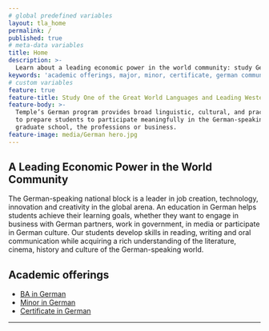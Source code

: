 ```yaml
---
# global predefined variables
layout: tla_home
permalink: /
published: true
# meta-data variables
title: Home
description: >-
  Learn about a leading economic power in the world community: study German at Temple University in the College of Liberal Arts.
keywords: 'academic offerings, major, minor, certificate, german communication'
# custom variables
feature: true
feature-title: Study One of the Great World Languages and Leading Western Cultures
feature-body: >-
  Temple’s German program provides broad linguistic, cultural, and practical experiences
  to prepare students to participate meaningfully in the German-speaking world, be it in
  graduate school, the professions or business.
feature-image: media/German hero.jpg
---
```

## A Leading Economic Power in the World Community
The German-speaking national block is a leader in job creation, technology, innovation and creativity in the global arena. An education in German helps students achieve their learning goals, whether they want to engage in business with German partners, work in government, in media or participate in German culture. Our students develop skills in reading, writing and oral communication while acquiring a rich understanding of the literature, cinema, history and culture of the German-speaking world.

## Academic offerings

 - [BA in German](http://bulletin.temple.edu/undergraduate/liberal-arts/german/ba-german/)
 - [Minor in German](http://bulletin.temple.edu/undergraduate/liberal-arts/german/minor-german/)
 - [Certificate in German](http://bulletin.temple.edu/undergraduate/liberal-arts/german/certificate-german/)

___
